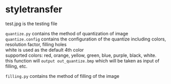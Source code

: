 # styletransfer

test.jpg is the testing file <br />

``quantize.py`` contains the method of quantization of image <br />
``quantize.config`` contains the configuration of the quantize including colors, resolution factor, filling holes <br />
white is used as the default 4th color <br />
supported colors: red, orange, yellow, green, blue, purple, black, white. <br />
this function will ``output out_quantize.bmp`` which will be taken as input of filling, etc. <br />

``filling.py`` contains the method of filling of the image

